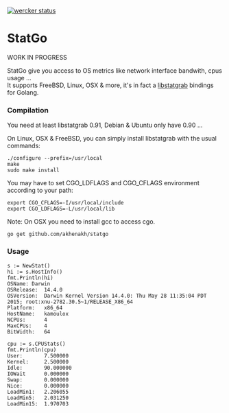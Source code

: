 [![wercker status](https://app.wercker.com/status/c56e26bf18be587114d26764a7a0ce7a/m "wercker status")](https://app.wercker.com/project/bykey/c56e26bf18be587114d26764a7a0ce7a)

StatGo
======

WORK IN PROGRESS


StatGo give you access to OS metrics like network interface bandwith, cpus usage ...  
It supports FreeBSD, Linux, OSX & more, it's in fact a [libstatgrab](http://www.i-scream.org/libstatgrab/) bindings for Golang.


### Compilation 
You need at least libstatgrab 0.91, Debian & Ubuntu only have 0.90 ...

On Linux, OSX & FreeBSD, you can simply install libstatgrab with the usual commands:
```
./configure --prefix=/usr/local
make
sudo make install
```

You may have to set CGO_LDFLAGS and CGO_CFLAGS environment according to your path:
```
export CGO_CFLAGS=-I/usr/local/include
export CGO_LDFLAGS=-L/usr/local/lib
```

Note: On OSX you need to install gcc to access cgo.

    go get github.com/akhenakh/statgo

### Usage
```
s := NewStat()
hi := s.HostInfo()
fmt.Println(hi)
OSName: Darwin
OSRelease:  14.4.0
OSVersion:  Darwin Kernel Version 14.4.0: Thu May 28 11:35:04 PDT 2015; root:xnu-2782.30.5~1/RELEASE_X86_64
Platform:   x86_64
HostName:   kamoulox
NCPUs:      4
MaxCPUs:    4
BitWidth:   64

cpu := s.CPUStats()
fmt.Println(cpu)
User:       7.500000
Kernel:     2.500000
Idle:       90.000000
IOWait      0.000000
Swap:       0.000000
Nice:       0.000000
LoadMin1:   2.206055
LoadMin5:   2.031250
LoadMin15:  1.970703
```